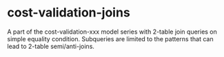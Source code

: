 # cost-validation-joins

A part of the cost-validation-xxx model series with 2-table join queries on simple equality condition. Subqueries are limited to the patterns that can lead to 2-table semi/anti-joins.
